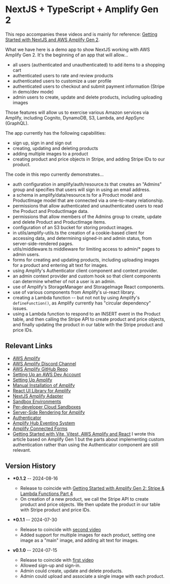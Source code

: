# NextJS + TypeScript + Amplify Gen 2

This repo accompanies these videos and is mainly for reference: [Getting Started with NextJS and AWS Amplify Gen 2](https://youtube.com/playlist?list=PL7FXjzyGAf4WIUnktuJAGk5x7WhcHvQuP&si=b7Ost60CMWAN0DCF).

What we have here is a demo app to show NextJS working with AWS Amplify Gen 2. It's the beginning of an app that will allow...

- all users (authenticated and unauthenticated) to add items to a shopping cart
- authenticated users to rate and review products
- authenticated users to customize a user profile
- authenticated users to checkout and submit payment information (Stripe in demo/dev mode)
- admin users to create, update and delete products, including uploading images

Those features will allow us to exercise various Amazon services via Amplify, including Cognito, DynamoDB, S3, Lambda, and AppSync (GraphQL).

The app currently has the following capabilities:

- sign up, sign in and sign out
- creating, updating and deleting products
- adding multiple images to a product
- creating product and price objects in Stripe, and adding Stripe IDs to our product.

The code in this repo currently demonstrates...

- auth configuration in amplify/auth/resource.ts that creates an "Admins" group and specifies that users will sign in using an email address.
- a schema in amplify/data/resource.ts for a Product model and ProductImage model that are connected via a one-to-many relationship.
- permissions that allow authenticated and unauthenticated users to read the Product and ProductImage data.
- permissions that allow members of the Admins group to create, update and delete Product and ProductImage items.
- configuration of an S3 bucket for storing product images.
- in utils/amplify-utils.ts the creation of a cookie-based client for accessing data, and determining signed-in and admin status, from server-side-rendered pages.
- utils/middleware.ts middleware for limiting access to admin/\* pages to admin users.
- forms for creating and updating products, including uploading images for a product and entering alt text for images.
- using Amplify's Authenticator client component and context provider.
- an admin context provider and custom hook so that client components can determine whether of not a user is an admin.
- use of Amplify's StorageManager and StorageImage React components.
- use of various components from Amplify's ui-react library.
- creating a Lambda function -- but not not by using Amplify's `defineFunction()`, as Amplify currently has "circular dependency" issues.
- using a Lambda function to respond to an INSERT event in the Product table, and then calling the Stripe API to create product and price objects, and finally updating the product in our table with the Stripe product and price IDs.

## Relevant Links

- [AWS Amplify](https://aws.amazon.com/amplify/)
- [AWS Amplify Discord Channel](https://discord.gg/R42X9TbS)
- [AWS Amplify GitHub Repo](https://github.com/aws-amplify/)
- [Setting Up an AWS Dev Account](https://aws.amazon.com/free)
- [Setting Up Amplify](https://docs.amplify.aws/nextjs/start/account-setup/)
- [Manual Installation of Amplify](https://docs.amplify.aws/react/start/manual-installation/)
- [React UI Library for Amplify](https://ui.docs.amplify.aws/)
- [NextJS Amplify Adapter](https://docs.amplify.aws/nextjs/build-a-backend/server-side-rendering/)
- [Sandbox Environments](https://docs.amplify.aws/react/deploy-and-host/sandbox-environments/setup/)
- [Per-developer Cloud Sandboxes](https://aws.amazon.com/blogs/mobile/team-workflows-amplify/)
- [Server-Side Rendering for Amplify](https://docs.amplify.aws/react/build-a-backend/server-side-rendering/)
- [Authenticator](https://ui.docs.amplify.aws/react/connected-components/authenticator/advanced)
- [Amplify Hub Eventing System](https://docs.amplify.aws/gen1/react/build-a-backend/utilities/hub/)
- [Amplify Connected Forms](https://docs.amplify.aws/nextjs/build-ui/formbuilder/)
- [Getting Started with Vite, Vitest, AWS Amplify and React](https://medium.com/@davidavilasilva/getting-started-with-vite-vitest-aws-amplify-and-react-12b7ed337a93) I wrote this article based on Amplify Gen 1 but the parts about implementing custom authentication rather than using the Authenticator component are still relevant.

## Version History

- **\*0.1.2** -- 2024-08-16

  - Release to coincide with [Getting Started with Amplify Gen 2: Stripe & Lambda Functions Part 4](https://youtu.be/ZLZYq6T0sY0)
  - On creation of a new product, we call the Stripe API to create product and price objects. We then update the product in our table with Stripe product and price IDs.

- **\*0.1.1** -- 2024-07-30

  - Release to coincide with [second video](https://youtu.be/1H6S5O4C6G8)
  - Added support for multiple images for each product, setting one image as a "main" image, and adding alt text for images.

- **v0.1.0** -- 2024-07-15
  - Release to coincide with [first video](https://youtu.be/HV_oiZWUJXc)
  - Allowed sign-up and sign-in.
  - Admin could create, update and delete products.
  - Admin could upload and associate a single image with each product.
